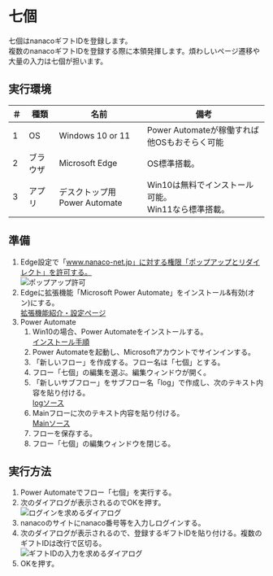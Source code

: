 # 七個

七個はnanacoギフトIDを登録します。  
複数のnanacoギフトIDを登録する際に本領発揮します。煩わしいページ遷移や大量の入力は七個が担います。

## 実行環境

| ＃ | 種類 | 名前 | 備考 |
|---|---|---|---|
|1|OS|Windows 10 or 11|Power Automateが稼働すれば他OSもおそらく可能|
|2|ブラウザ|Microsoft Edge|OS標準搭載。|
|3|アプリ|デスクトップ用 Power Automate |Win10は無料でインストール可能。<br>Win11なら標準搭載。|

## 準備

1. Edge設定で「www.nanaco-net.jp」に対する権限「ポップアップとリダイレクト」を許可する。<br>
![ポップアップ許可](https://takoyakiparty.github.io/nanaco/parts/popupkyoka.png)
1. Edgeに拡張機能「Microsoft Power Automate」をインストール&有効(オン)にする。<br>
[拡張機能紹介・設定ページ](https://microsoftedge.microsoft.com/addons/detail/microsoft-power-automate/njjljiblognghfjfpcdpdbpbfcmhgafg)
1. Power Automate
    1. Win10の場合、Power Automateをインストールする。<br>
    [インストール手順](https://docs.microsoft.com/ja-jp/power-automate/desktop-flows/install)
    1. Power Automateを起動し、Microsoftアカウントでサインインする。
    1. 「新しいフロー」を作成する。フロー名は「七個」とする。
    1. フロー「七個」の編集を選ぶ。編集ウィンドウが開く。
    1. 「新しいサブフロー」をサブフロー名「log」で作成し、次のテキスト内容を貼り付ける。<br>
    [logソース](https://raw.githubusercontent.com/takoyakiparty/nanaco/main/src/log.robin)
    1. Mainフローに次のテキスト内容を貼り付ける。<br>
    [Mainソース](https://raw.githubusercontent.com/takoyakiparty/nanaco/main/src/Main.robin)
    1. フローを保存する。
    1. フロー「七個」の編集ウィンドウを閉じる。

## 実行方法

1. Power Automateでフロー「七個」を実行する。
1. 次のダイアログが表示されるのでOKを押す。<br>
![ログインを求めるダイアログ](https://takoyakiparty.github.io/nanaco/parts/dialog1.png)
1. nanacoのサイトにnanaco番号等を入力しログインする。
1. 次のダイアログが表示されるので、登録するギフトIDを貼り付ける。複数のギフトIDは改行で区切る。<br>
![ギフトIDの入力を求めるダイアログ](https://takoyakiparty.github.io/nanaco/parts/dialog2.png)
1. OKを押す。
